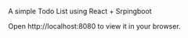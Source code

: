 A simple Todo List using React + Srpingboot

Open http://localhost:8080 to view it in your browser.
